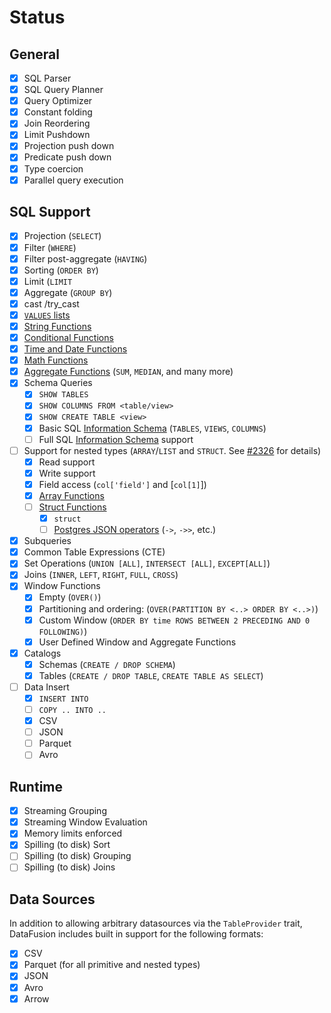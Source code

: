 <!---
  Licensed to the Apache Software Foundation (ASF) under one
  or more contributor license agreements.  See the NOTICE file
  distributed with this work for additional information
  regarding copyright ownership.  The ASF licenses this file
  to you under the Apache License, Version 2.0 (the
  "License"); you may not use this file except in compliance
  with the License.  You may obtain a copy of the License at

    http://www.apache.org/licenses/LICENSE-2.0

  Unless required by applicable law or agreed to in writing,
  software distributed under the License is distributed on an
  "AS IS" BASIS, WITHOUT WARRANTIES OR CONDITIONS OF ANY
  KIND, either express or implied.  See the License for the
  specific language governing permissions and limitations
  under the License.
-->

# Status

## General

- [x] SQL Parser
- [x] SQL Query Planner
- [x] Query Optimizer
- [x] Constant folding
- [x] Join Reordering
- [x] Limit Pushdown
- [x] Projection push down
- [x] Predicate push down
- [x] Type coercion
- [x] Parallel query execution

## SQL Support

- [x] Projection (`SELECT`)
- [x] Filter (`WHERE`)
- [x] Filter post-aggregate (`HAVING`)
- [x] Sorting (`ORDER BY`)
- [x] Limit (`LIMIT`
- [x] Aggregate (`GROUP BY`)
- [x] cast /try_cast
- [x] [`VALUES` lists](https://www.postgresql.org/docs/current/queries-values.html)
- [x] [String Functions](./scalar_functions.md#string-functions)
- [x] [Conditional Functions](./scalar_functions.md#conditional-functions)
- [x] [Time and Date Functions](./scalar_functions.md#time-and-date-functions)
- [x] [Math Functions](./scalar_functions.md#math-functions)
- [x] [Aggregate Functions](./aggregate_functions.md) (`SUM`, `MEDIAN`, and many more)
- [x] Schema Queries
  - [x] `SHOW TABLES`
  - [x] `SHOW COLUMNS FROM <table/view>`
  - [x] `SHOW CREATE TABLE <view>`
  - [x] Basic SQL [Information Schema](./information_schema.md) (`TABLES`, `VIEWS`, `COLUMNS`)
  - [ ] Full SQL [Information Schema](./information_schema.md) support
- [ ] Support for nested types (`ARRAY`/`LIST` and `STRUCT`. See [#2326](https://github.com/apache/datafusion/issues/2326) for details)
  - [x] Read support
  - [x] Write support
  - [x] Field access (`col['field']` and [`col[1]`])
  - [x] [Array Functions](./scalar_functions.md#array-functions)
  - [ ] [Struct Functions](./scalar_functions.md#struct-functions)
    - [x] `struct`
    - [ ] [Postgres JSON operators](https://github.com/apache/datafusion/issues/6631) (`->`, `->>`, etc.)
- [x] Subqueries
- [x] Common Table Expressions (CTE)
- [x] Set Operations (`UNION [ALL]`, `INTERSECT [ALL]`, `EXCEPT[ALL]`)
- [x] Joins (`INNER`, `LEFT`, `RIGHT`, `FULL`, `CROSS`)
- [x] Window Functions
  - [x] Empty (`OVER()`)
  - [x] Partitioning and ordering: (`OVER(PARTITION BY <..> ORDER BY <..>)`)
  - [x] Custom Window (`ORDER BY time ROWS BETWEEN 2 PRECEDING AND 0 FOLLOWING)`)
  - [x] User Defined Window and Aggregate Functions
- [x] Catalogs
  - [x] Schemas (`CREATE / DROP SCHEMA`)
  - [x] Tables (`CREATE / DROP TABLE`, `CREATE TABLE AS SELECT`)
- [ ] Data Insert
  - [x] `INSERT INTO`
  - [ ] `COPY .. INTO ..`
  - [x] CSV
  - [ ] JSON
  - [ ] Parquet
  - [ ] Avro

## Runtime

- [x] Streaming Grouping
- [x] Streaming Window Evaluation
- [x] Memory limits enforced
- [x] Spilling (to disk) Sort
- [ ] Spilling (to disk) Grouping
- [ ] Spilling (to disk) Joins

## Data Sources

In addition to allowing arbitrary datasources via the `TableProvider`
trait, DataFusion includes built in support for the following formats:

- [x] CSV
- [x] Parquet (for all primitive and nested types)
- [x] JSON
- [x] Avro
- [x] Arrow

